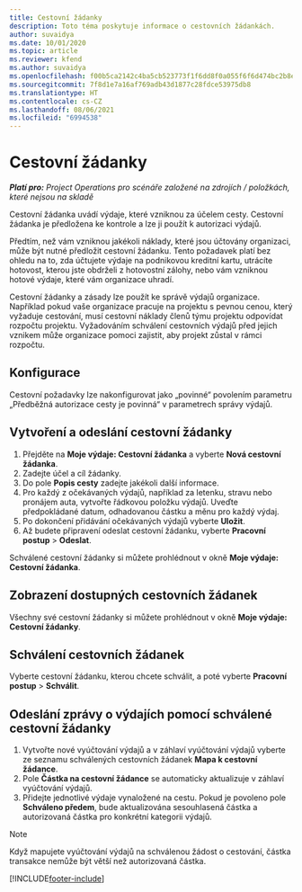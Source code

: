 ```yaml
---
title: Cestovní žádanky
description: Toto téma poskytuje informace o cestovních žádankách.
author: suvaidya
ms.date: 10/01/2020
ms.topic: article
ms.reviewer: kfend
ms.author: suvaidya
ms.openlocfilehash: f00b5ca2142c4ba5cb523773f1f6dd8f0a055f6f6d474bc2b8e5f775ca0fc739
ms.sourcegitcommit: 7f8d1e7a16af769adb43d1877c28fdce53975db8
ms.translationtype: HT
ms.contentlocale: cs-CZ
ms.lasthandoff: 08/06/2021
ms.locfileid: "6994538"
---
```

# <a name="travel-requisitions"></a>Cestovní žádanky

_**Platí pro:** Project Operations pro scénáře založené na zdrojích / položkách, které nejsou na skladě_

Cestovní žádanka uvádí výdaje, které vzniknou za účelem cesty. Cestovní žádanka je předložena ke kontrole a lze ji použít k autorizaci výdajů.

Předtím, než vám vzniknou jakékoli náklady, které jsou účtovány organizaci, může být nutné předložit cestovní žádanku. Tento požadavek platí bez ohledu na to, zda účtujete výdaje na podnikovou kreditní kartu, utrácíte hotovost, kterou jste obdrželi z hotovostní zálohy, nebo vám vzniknou hotové výdaje, které vám organizace uhradí.

Cestovní žádanky a zásady lze použít ke správě výdajů organizace. Například pokud vaše organizace pracuje na projektu s pevnou cenou, který vyžaduje cestování, musí cestovní náklady členů týmu projektu odpovídat rozpočtu projektu. Vyžadováním schválení cestovních výdajů před jejich vznikem může organizace pomoci zajistit, aby projekt zůstal v rámci rozpočtu.

## <a name="configuration"></a>Konfigurace 

Cestovní požadavky lze nakonfigurovat jako „povinné“ povolením parametru „Předběžná autorizace cesty je povinná“ v parametrech správy výdajů. 

## <a name="create-and-submit-a-travel-requisition"></a>Vytvoření a odeslání cestovní žádanky

1. Přejděte na **Moje výdaje: Cestovní žádanka** a vyberte **Nová cestovní žádanka**.
2. Zadejte účel a cíl žádanky.
3. Do pole **Popis cesty** zadejte jakékoli další informace. 
4. Pro každý z očekávaných výdajů, například za letenku, stravu nebo pronájem auta, vytvořte řádkovou položku výdajů. Uveďte předpokládané datum, odhadovanou částku a měnu pro každý výdaj. 
5. Po dokončení přidávání očekávaných výdajů vyberte **Uložit**.
6. Až budete připravení odeslat cestovní žádanku, vyberte **Pracovní postup** > **Odeslat**.

Schválené cestovní žádanky si můžete prohlédnout v okně **Moje výdaje: Cestovní žádanka**. 

## <a name="view-available-travel-requisitions"></a>Zobrazení dostupných cestovních žádanek

Všechny své cestovní žádanky si můžete prohlédnout v okně **Moje výdaje: Cestovní žádanky**.

## <a name="approve-travel-requisitions"></a>Schválení cestovních žádanek

Vyberte cestovní žádanku, kterou chcete schválit, a poté vyberte **Pracovní postup** > **Schválit**.  

## <a name="submit-an-expense-report-using-your-approved-travel-requisition"></a>Odeslání zprávy o výdajích pomocí schválené cestovní žádanky

1. Vytvořte nové vyúčtování výdajů a v záhlaví vyúčtování výdajů vyberte ze seznamu schválených cestovních žádanek **Mapa k cestovní žádance**.
2. Pole **Částka na cestovní žádance** se automaticky aktualizuje v záhlaví vyúčtování výdajů.
3. Přidejte jednotlivé výdaje vynaložené na cestu. Pokud je povoleno pole **Schváleno předem**, bude aktualizována sesouhlasená částka a autorizovaná částka pro konkrétní kategorii výdajů.

> [!NOTE]
> Když mapujete vyúčtování výdajů na schválenou žádost o cestování, částka transakce nemůže být větší než autorizovaná částka. 


[!INCLUDE[footer-include](../includes/footer-banner.md)]